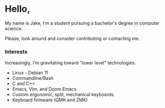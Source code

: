 # Hello,
My name is Jake, I'm a student pursuing a bachelor's degree in computer science.

Please, look around and consider contributing or contacting me.

### Interests
Increasingly, I'm gravitating toward "lower level" technologies.
- Linux - Debian 11
- Commandline/Bash
- C and C++
- Emacs, Vim, and Doom Emacs
- Custom ergonomic, split, mechanical keyboards.
- Keyboard firmware (QMK and ZMK)

<!--
**noncog/noncog** is a ✨ _special_ ✨ repository because its `README.md` (this file) appears on your GitHub profile.

Here are some ideas to get you started:

- 🔭 I’m currently working on ...
- 🌱 I’m currently learning ...
- 👯 I’m looking to collaborate on ...
- 🤔 I’m looking for help with ...
- 💬 Ask me about ...
- 📫 How to reach me: ...
- 😄 Pronouns: ...
- ⚡ Fun fact: ...
-->
